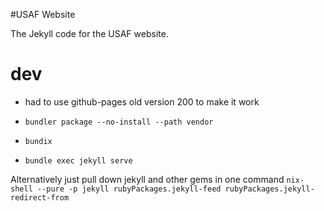 #USAF Website

The Jekyll code for the USAF website.

# dev

- had to use github-pages old version 200 to make it work

- `bundler package --no-install --path vendor`
- `bundix`
- `bundle exec jekyll serve`

Alternatively just pull down jekyll and other gems in one command
`nix-shell --pure -p jekyll rubyPackages.jekyll-feed rubyPackages.jekyll-redirect-from`
